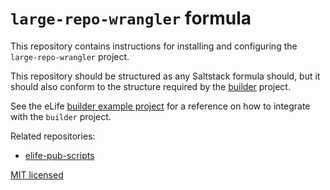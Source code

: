 # `large-repo-wrangler` formula

This repository contains instructions for installing and configuring the `large-repo-wrangler`
project.

This repository should be structured as any Saltstack formula should, but it 
should also conform to the structure required by the [builder](https://github.com/elifesciences/builder) 
project.

See the eLife [builder example project](https://github.com/elifesciences/builder-example-project)
for a reference on how to integrate with the `builder` project.

Related repositories:

* [elife-pub-scripts](https://github.com/elifesciences/elife-pub-scripts)

[MIT licensed](LICENCE.txt)

